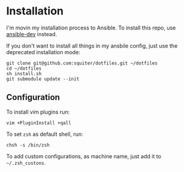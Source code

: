 # Installation

I'm movin my installation process to Ansible. To install this repo, use [ansible-dev](https://github.com/squiter/ansible-dev) instead.  

If you don't want to install all things in my ansbile config, just use the deprecated installation mode:

```
git clone git@github.com:squiter/dotfiles.git ~/dotfiles
cd ~/dotfiles
sh install.sh
git submodule update --init
```

## Configuration

To install vim plugins run:

```
vim +PluginInstall +qall
```

To set `zsh` as default shell, run:

```
chsh -s /bin/zsh
```

To add custom configurations, as machine name, just add it to `~/.zsh_custons`.